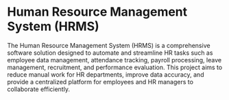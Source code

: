 # Human Resource Management System (HRMS)
The Human Resource Management System (HRMS) is a comprehensive software solution designed to automate and streamline HR tasks such as employee data management, 
attendance tracking, payroll processing, leave management, recruitment, and performance evaluation.
This project aims to reduce manual work for HR departments, improve data accuracy, and provide a centralized platform for employees 
and HR managers to collaborate efficiently.
